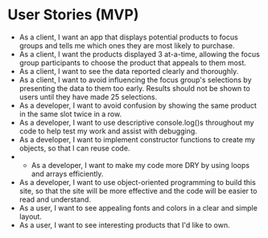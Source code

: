 # User Stories (MVP)

* As a client, I want an app that displays potential products to focus groups and tells me which ones they are most likely to purchase.
* As a client, I want the products displayed 3 at-a-time, allowing the focus group participants to choose the product that appeals to them most.
* As a client, I want to see the data reported clearly and thoroughly.
* As a client, I want to avoid influencing the focus group's selections by presenting the data to them too early. Results should not be shown to users until they have made 25 selections.
* As a developer, I want to avoid confusion by showing the same product in the same slot twice in a row.
* As a developer, I want to use descriptive console.log()s throughout my code to help test my work and assist with debugging.
* As a developer, I want to implement constructor functions to create my objects, so that I can reuse code.
* * As a developer, I want to make my code more DRY by using loops and arrays efficiently.
* As a developer, I want to use object-oriented programming to build this site, so that the site will be more effective and the code will be easier to read and understand.
* As a user, I want to see appealing fonts and colors in a clear and simple layout.
* As a user, I want to see interesting products that I'd like to own.
